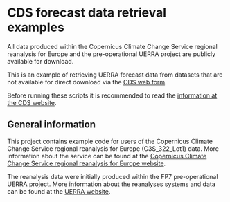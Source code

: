 # CDS forecast data retrieval examples
All data produced within the Copernicus Climate Change Service regional reanalysis for Europe and the pre-operational UERRA project are publicly available for download.

This is an example of retrieving UERRA forecast data from datasets that are not available for direct download via the [CDS web form](https://cds.climate.copernicus.eu/cdsapp#!/dataset/reanalysis-uerra-europe-complete?tab=form). 

Before running these scripts it is recommended to read the [information at the CDS website](https://cds.climate.copernicus.eu/cdsapp#!/dataset/reanalysis-uerra-europe-complete?tab=form).


## General information
This project contains example code for users of the Copernicus Climate Change Service regional reanalysis for Europe (C3S_322_Lot1) data.
More information about the service can be found at the [Copernicus Climate Change Service regional reanalysis for Europe website](https://climate.copernicus.eu/copernicus-regional-reanalysis-europe-cerra).

The reanalysis data were initially produced within the FP7 pre-operational UERRA project.
More information about the reanalyses systems and data can be found at the [UERRA website](http://www.uerra.eu/).
